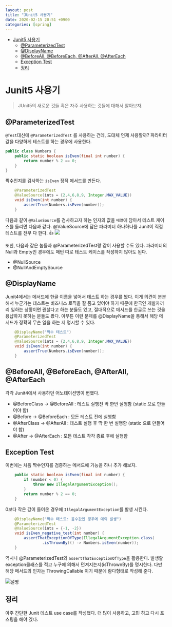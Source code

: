 ```yaml
---
layout: post
title: "JUnit5 사용기"
date: 2020-02-15 20:51 +0900
categories: [spring]
---
```


<!-- TOC -->

- [Junit5 사용기](#junit5-%ec%82%ac%ec%9a%a9%ea%b8%b0)
  - [@ParameterizedTest](#parameterizedtest)
  - [@DisplayName](#displayname)
  - [@BeforeAll, @BeforeEach, @AfterAll, @AfterEach](#beforeall-beforeeach-afterall-aftereach)
  - [Exception Test](#exception-test)
  - [정리](#%ec%a0%95%eb%a6%ac)

<!-- /TOC -->

# Junit5 사용기

> JUnit5의 새로운 것들 혹은 자주 사용하는 것들에 대해서 알아보자.

## @ParameterizedTest

`@Test`대신에 `@ParameterizedTest` 를 사용하는 건데, 도대체 언제 사용할까?
파라미터 값을 다양하게 테스트를 하는 경우에 사용한다.

```java
public class Numbers {
    public static boolean isEven(final int number) {
        return number % 2 == 0;
    }
}
```

짝수인지를 검사하는 `isEven` 정적 메서드를 만든다.

```java
    @ParameterizedTest
    @ValueSource(ints = {2,4,6,8,9, Integer.MAX_VALUE})
    void isEven(int number) {
        assertTrue(Numbers.isEven(number));
    }
```

다음과 같이 `@ValueSource`를 검사하고자 하는 인자의 값을 `배열`에 담아서 테스트 케이스를 돌리면 다음과 같다.
@ValueSource에 담은 파라미터 하나하나를 Junit이 직접 테스트를 전부 다 한다. 👍
![](/assets/images/junit-test.png)

또한, 다음과 같은 놈들과 @ParameterizedTest랑 같이 사용할 수도 있다.
파라미터의 Null과 Empty인 경우에도 매번 따로 테스트 케이스를 작성하지 않아도 된다.

- @NullSource
- @NullAndEmptySource

## @DisplayName

Junit4에서는 메서드에 한글 이름을 넣어서 테스트 하는 경우를 봤다. 이게 의견이 분분해서 누군가는 테스트는 비즈니스 로직을 잘 품고 있어야 하기 때문에 한국인 개발자끼리 일하는 상황이면 괜찮다고 하는 분들도 있고, 절대적으로 메서드를 한글로 쓰는 것을 용냡하지 못하는 분들도 봤다. 아무튼 이런 문제를 @DisplayName을 통해서 해당 메서드가 정확히 무슨 일을 하는 지 명시할 수 있다.

```java
    @DisplayName("짝수 테스트")
    @ParameterizedTest
    @ValueSource(ints = {2,4,6,8,9, Integer.MAX_VALUE})
    void isEven(int number) {
        assertTrue(Numbers.isEven(number));
    }
```

## @BeforeAll, @BeforeEach, @AfterAll, @AfterEach

각각 Junit4에서 사용하던 어노테이션명이 변했다.

- @BeforeClass -> @BeforeAll : 테스트 실행전 딱 한번 실행함 (static 으로 만들어야 함)
- @Before -> @BeforeEach : 모든 테스트 전에 실행함
- @AfterClass -> @AfterAll : 테스트 실행 후 딱 한 번 실행함 (static 으로 만들어야 함)
- @After -> @AfterEach : 모든 테스트 각각 종료 후에 실행함

## Exception Test

이번에는 처음 짝수인지를 검증하는 메서드에 기능을 하나 추가 해보자.

```java
    public static boolean isEven(final int number) {
        if (number < 0) {
            throw new IllegalArgumentException();
        }
        return number % 2 == 0;
    }
```

0보다 작은 값이 들어온 경우에 `IllegalArgumentException`를 발생 시킨다.

```java
    @DisplayName("짝수 테스트: 음수값인 경우에 예외 발생")
    @ParameterizedTest
    @ValueSource(ints = {-1, -2})
    void isEven_negative_test(int number) {
        assertThatExceptionOfType(IllegalArgumentException.class)
                .isThrownBy(() -> Numbers.isEven(number));
    }
```

역시나 @ParameterizedTest와 `assertThatExceptionOfType`을 활용한다.
발생할 exception클래스를 적고 누구에 의해서 던져지는지(isThrownBy)를 명시한다. 다만 해당 메서드의 인자는 ThrowingCallable 이기 때문에 람다형태로 작성해 준다.

![설명](/assets/images/junit-test2.png)

## 정리

아주 간단한 Junit 테스트 use case를 작성했다. 더 많이 사용하고, 고민 하고 다시 포스팅을 해야 겠다.
